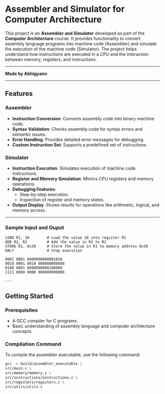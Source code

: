 # Assembler and Simulator for Computer Architecture

This project is an **Assembler and Simulator** developed as part of the **Computer Architecture** course. It provides functionality to convert assembly language programs into machine code (Assembler) and simulate the execution of the machine code (Simulator). The project helps understand how instructions are executed in a CPU and the interaction between memory, registers, and instructions.

---

**Made by Abhigyann**

---

## Features

### Assembler
- **Instruction Conversion**: Converts assembly code into binary machine code.
- **Syntax Validation**: Checks assembly code for syntax errors and semantic issues.
- **Error Handling**: Provides detailed error messages for debugging.
- **Custom Instruction Set**: Supports a predefined set of instructions.

### Simulator
- **Instruction Execution**: Simulates execution of machine code instructions.
- **Register and Memory Simulation**: Mimics CPU registers and memory operations.
- **Debugging Features**:
  - Step-by-step execution.
  - Inspection of register and memory states.
- **Output Display**: Shows results for operations like arithmetic, logical, and memory access.

---

### Sample Input and Ouput

```assembly
LOAD R1, 10        # Load the value 10 into register R1
ADD R1, R2         # Add the value in R2 to R1
STORE R1, 0x20     # Store the value in R1 to memory address 0x20
HALT               # Stop execution

0001 0001 0000000000001010
0010 0001 0010 000000000000
0100 0001 0000000000100000
1111 0000 0000 000000000000

---
```

## Getting Started

### Prerequisites
- A GCC compiler for C programs.
- Basic understanding of assembly language and computer architecture concepts.

### Compilation Command
To compile the assembler executable, use the following command:

```bash
gcc -o build/assembler_executable \
src/main.c \
src/memory/memory.c \
src/instructions/instructions.c \
src/registers/registers.c \
src/utils/utils.c

